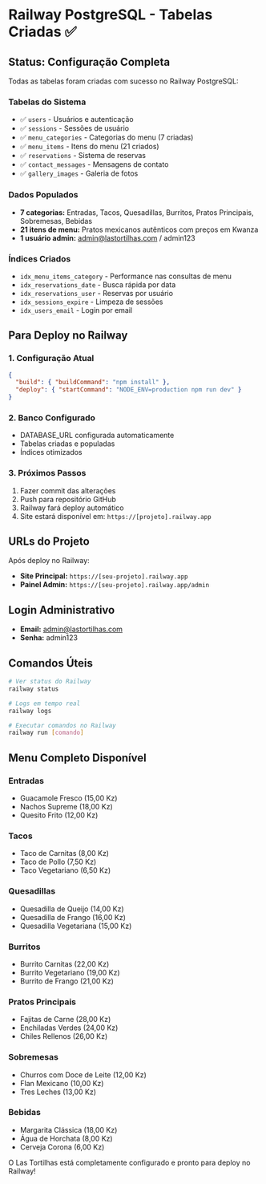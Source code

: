 # Railway PostgreSQL - Tabelas Criadas ✅

## Status: Configuração Completa

Todas as tabelas foram criadas com sucesso no Railway PostgreSQL:

### Tabelas do Sistema
- ✅ `users` - Usuários e autenticação
- ✅ `sessions` - Sessões de usuário  
- ✅ `menu_categories` - Categorias do menu (7 criadas)
- ✅ `menu_items` - Itens do menu (21 criados)
- ✅ `reservations` - Sistema de reservas
- ✅ `contact_messages` - Mensagens de contato
- ✅ `gallery_images` - Galeria de fotos

### Dados Populados
- **7 categorias:** Entradas, Tacos, Quesadillas, Burritos, Pratos Principais, Sobremesas, Bebidas
- **21 itens de menu:** Pratos mexicanos autênticos com preços em Kwanza
- **1 usuário admin:** admin@lastortilhas.com / admin123

### Índices Criados
- `idx_menu_items_category` - Performance nas consultas de menu
- `idx_reservations_date` - Busca rápida por data
- `idx_reservations_user` - Reservas por usuário
- `idx_sessions_expire` - Limpeza de sessões
- `idx_users_email` - Login por email

## Para Deploy no Railway

### 1. Configuração Atual
```json
{
  "build": { "buildCommand": "npm install" },
  "deploy": { "startCommand": "NODE_ENV=production npm run dev" }
}
```

### 2. Banco Configurado
- DATABASE_URL configurada automaticamente
- Tabelas criadas e populadas
- Índices otimizados

### 3. Próximos Passos
1. Fazer commit das alterações
2. Push para repositório GitHub
3. Railway fará deploy automático
4. Site estará disponível em: `https://[projeto].railway.app`

## URLs do Projeto

Após deploy no Railway:
- **Site Principal:** `https://[seu-projeto].railway.app`
- **Painel Admin:** `https://[seu-projeto].railway.app/admin`

## Login Administrativo
- **Email:** admin@lastortilhas.com
- **Senha:** admin123

## Comandos Úteis
```bash
# Ver status do Railway
railway status

# Logs em tempo real
railway logs

# Executar comandos no Railway
railway run [comando]
```

## Menu Completo Disponível

### Entradas
- Guacamole Fresco (15,00 Kz)
- Nachos Supreme (18,00 Kz)
- Quesito Frito (12,00 Kz)

### Tacos
- Taco de Carnitas (8,00 Kz)
- Taco de Pollo (7,50 Kz)
- Taco Vegetariano (6,50 Kz)

### Quesadillas
- Quesadilla de Queijo (14,00 Kz)
- Quesadilla de Frango (16,00 Kz)
- Quesadilla Vegetariana (15,00 Kz)

### Burritos
- Burrito Carnitas (22,00 Kz)
- Burrito Vegetariano (19,00 Kz)
- Burrito de Frango (21,00 Kz)

### Pratos Principais
- Fajitas de Carne (28,00 Kz)
- Enchiladas Verdes (24,00 Kz)
- Chiles Rellenos (26,00 Kz)

### Sobremesas
- Churros com Doce de Leite (12,00 Kz)
- Flan Mexicano (10,00 Kz)
- Tres Leches (13,00 Kz)

### Bebidas
- Margarita Clássica (18,00 Kz)
- Água de Horchata (8,00 Kz)
- Cerveja Corona (6,00 Kz)

O Las Tortilhas está completamente configurado e pronto para deploy no Railway!